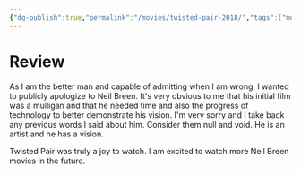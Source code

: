 ```yaml
---
{"dg-publish":true,"permalink":"/movies/twisted-pair-2018/","tags":["movies"],"created":"2024-10-06","updated":"2024-10-07"}
---
```



# Review

As I am the better man and capable of admitting when I am wrong, I wanted to publicly apologize to Neil Breen. It's very obvious to me that his initial film was a mulligan and that he needed time and also the progress of technology to better demonstrate his vision. I'm very sorry and I take back any previous words I said about him. Consider them null and void. He is an artist and he has a vision.

Twisted Pair was truly a joy to watch. I am excited to watch more Neil Breen movies in the future.
